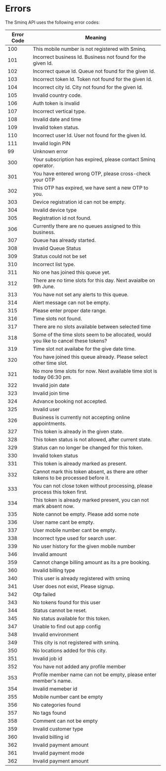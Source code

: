 # Errors

The Sminq API uses the following error codes:


Error Code | Meaning
---------- | -------
100 | This mobile number is not registered with Sminq.
101 | Incorrect business Id. Business not found for the given Id.
102 | Incorrect queue Id. Queue not found for the given Id.
103 | Incorrect token Id. Token not found for the given Id.
104 | Incorrect city Id. City not found for the given Id.
105 | Invalid country code.
106 | Auth token is invalid
107 | Incorrect vertical type.
108 | Invalid date and time
109 | Invalid token status.
110 | Incorrect user Id. User not found for the given Id.
111 | Invalid login PIN
99  | Unknown error
300 | Your subscription has expired, please contact Sminq operator.
301 | You have entered wrong OTP, please cross-check your OTP
302 | This OTP has expired, we have sent a new OTP to you.
303 | Device registration id can not be empty.
304 | Invalid device type
305 | Registration id not found.
306 | Currently there are no queues assigned to this business.
307 | Queue has already started.
308 | Invalid Queue Status
309 | Status could not be set
310 | Incorrect list type.
311 | No one has joined this queue yet.
312 | There are no time slots for this day. Next avaialbe on 9th June.
313 | You have not set any alerts to this queue.
314 | Alert message can not be empty.
315 | Please enter proper date range.
316 | Time slots not found.
317 | There are no slots available between selected time
318 | Some of the time slots seem to be allocated, would you like to cancel these tokens?
319 | Time slot not availabe for the give date time.
320 | You have joined this queue already. Please select other time slot.
321 | No more time slots for now. Next available time slot is today 06:30 pm.
322 | Invalid join date
323 | Invalid join time
324 | Advance booking not accepted.
325 | Invalid user
326 | Business is currently not accepting online appointments.
327 | This token is already in the given state.
328 | This token status is not allowed, after current state.
329 | Status can no longer be changed for this token.
330 | Invalid token status
331 | This token is already marked as present.
332 | Cannot mark this token absent, as there are other tokens to be processed before it.
333 | You can not close token without processing, please process this token first.
334 | This token is already marked present, you can not mark absent now.
335 | Note cannot be empty. Please add some note
336 | User name cant be empty.
337 | User mobile number cant be empty. 
338 | Incorrect type used for search user.
339 | No user history for the given mobile number
346 | Invalid amount
359 | Cannot change billing amount as its a pre booking.
360 | Invalid billing type
340 | This user is already registered with sminq
341 | User does not exist, Please signup.
342 | Otp failed
343 | No tokens found for this user
344 | Status cannot be reset.
345 | No status available for this token.
347 | Unable to find out app config
348 | Invalid environment
349 | This city is not registered with sminq.
350 | No locations added for this city.
351 | Invalid job id
352 | You have not added any profile member
353 | Profile member name can not be empty, please enter member's name. 
354 | Invalid memeber id
355 | Mobile number cant be empty
356 | No categories found
357 | No tags found
358 | Comment can not be empty
359 | Invalid customer type 
360 | Invalid billing id
362 | Invalid payment amount
361 | Invalid payment mode
362 | Invalid payment amount
